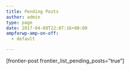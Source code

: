 ```yaml
---
title: Pending Posts
author: admin
type: page
date: 2017-04-09T22:07:16+00:00
ampforwp-amp-on-off:
  - default

---
```

[frontier-post frontier\_list\_pending_posts=&#8221;true&#8221;]